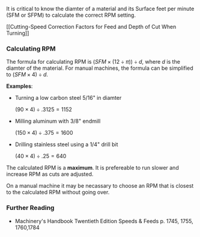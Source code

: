 It is critical to know the diamter of a material and its Surface feet per minute (SFM or SFPM) to calculate the correct RPM setting. 


[[Cutting-Speed Correction Factors for Feed and Depth of Cut When Turning]]


### Calculating RPM

The formula for calculating RPM is $(SFM\times(12\div\pi))\div d$, where $d$ is the diamter of the material.  For manual machines, the formula can be simplified to $(SFM \times 4) \div d$.  

**Examples**:

- Turning a low carbon steel  5/16" in diamter
  
  $(90 \times 4) \div .3125 = 1152$
- Milling aluminum with 3/8" endmill 
 
  $(150 \times 4) \div .375 = 1600$
- Drilling stainless steel using a 1/4" drill bit
    
    $(40 \times 4) \div .25 = 640$


The calculated RPM is a **maximum**. It is prefereable to run slower and increase RPM as cuts are adjusted. 

On a manual machine it may be necassary to choose an RPM that is closest to the calculated RPM without going over. 

### Further Reading

-  Machinery's Handbook Twentieth Edition Speeds & Feeds p. 1745, 1755, 1760,1784

